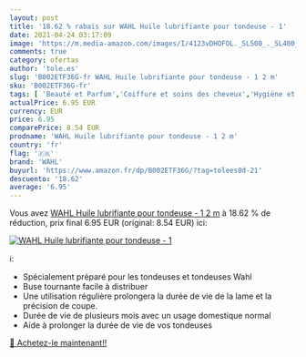 ```yaml
---
layout: post
title: '18.62 % rabais sur WAHL Huile lubrifiante pour tondeuse - 1'
date: 2021-04-24 03:17:09
image: 'https://m.media-amazon.com/images/I/4123vDHOFOL._SL500_._SL400_.jpg'
comments: true
category: ofertas
author: 'tole.es'
slug: 'B002ETF36G-fr WAHL Huile lubrifiante pour tondeuse - 1 2 m'
sku: 'B002ETF36G-fr'
tags: [ 'Beauté et Parfum','Coiffure et soins des cheveux','Hygiène et Santé','Rasage et Épilation','Shampooings','Soins des cheveux','Tondeuses et accessoires','wahl', ]
actualPrice: 6.95 EUR
currency: EUR
price: 6.95
comparePrice: 8.54 EUR
prodname: 'WAHL Huile lubrifiante pour tondeuse - 1 2 m'
country: 'fr'
flag: '🇫🇷'
brand: 'WAHL'
buyurl: 'https://www.amazon.fr/dp/B002ETF36G/?tag=tolees0d-21'
descuento: '18.62'
average: '6.95'
---
```


Vous avez [WAHL Huile lubrifiante pour tondeuse - 1 2 m](https://www.amazon.fr/dp/B002ETF36G/?tag=tolees0d-21)  à  18.62 % de réduction, prix final  6.95 EUR (original: 8.54 EUR) ici:

[![WAHL Huile lubrifiante pour tondeuse - 1](https://m.media-amazon.com/images/I/4123vDHOFOL._SL500_._SL400_.jpg)](https://www.amazon.fr/dp/B002ETF36G/?tag=tolees0d-21)

ℹ️:

- Spécialement préparé pour les tondeuses et tondeuses Wahl
- Buse tournante facile à distribuer
- Une utilisation régulière prolongera la durée de vie de la lame et la précision de coupe.
- Durée de vie de plusieurs mois avec un usage domestique normal
- Aide à prolonger la durée de vie de vos tondeuses

[🛒 Achetez-le maintenant!!](https://www.amazon.fr/dp/B002ETF36G/?tag=tolees0d-21)
